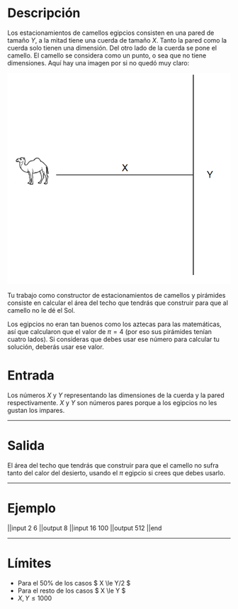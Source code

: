 # Descripción

Los estacionamientos de camellos egipcios consisten en una pared de tamaño $Y$, a la mitad tiene una cuerda de tamaño $X$. Tanto la pared como la cuerda solo tienen una dimensión. Del otro lado de la cuerda se pone el camello. El camello se considera como un punto, o sea que no tiene dimensiones. Aquí hay una imagen por si no quedó muy claro:

![Imagen](Imagen.png)

Tu trabajo como constructor de estacionamientos de camellos y pirámides consiste en calcular el área del techo que tendrás que construir para que al camello no le dé el Sol.

Los egipcios no eran tan buenos como los aztecas para las matemáticas, así que calcularon que el valor de $π=4$ (por eso sus pirámides tenían cuatro lados). Si consideras que debes usar ese número para calcular tu solución, deberás usar ese valor.

# Entrada

Los números $X$ y $Y$ representando las dimensiones de la cuerda y la pared respectivamente. $X$ y $Y$ son números pares porque a los egipcios no les gustan los impares.

------------------------

# Salida

El área del techo que tendrás que construir para que el camello no sufra tanto del calor del desierto, usando el $π$ egipcio si crees que debes usarlo.

------------------------

# Ejemplo

||input
2 6
||output
8
||input
16 100
||output
512
||end

----------

# Límites

* Para el 50% de los casos $ X \le Y/2 $
* Para el resto de los casos $ X \le Y $
* $X,Y \le 1000$

